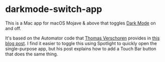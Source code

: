 # darkmode-switch-app

This is a Mac app for macOS Mojave & above that toggles [Dark Mode](https://developer.apple.com/videos/play/wwdc2018/210/) on and off. 

It's based on the Automator code that [Thomas Verschoren](https://github.com/verschoren) provides in [this blog post](https://verschoren.com/2018/06/easily-toggle-between-light-and-dark-mode-in-macos-mojave/). I find it easier to toggle this using Spotlight to quickly open the single-purpose app, but his post explains how to add a Touch Bar button that does the same thing.